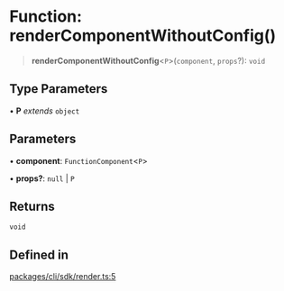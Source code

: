 # Function: renderComponentWithoutConfig()

> **renderComponentWithoutConfig**\<`P`\>(`component`, `props`?): `void`

## Type Parameters

• **P** *extends* `object`

## Parameters

• **component**: `FunctionComponent`\<`P`\>

• **props?**: `null` \| `P`

## Returns

`void`

## Defined in

[packages/cli/sdk/render.ts:5](https://github.com/andreisergiu98/baeta/blob/4c16a2c8fa14b6d48e42b6a2c2893542bd64b987/packages/cli/sdk/render.ts#L5)
